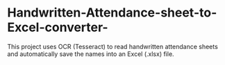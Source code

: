 # Handwritten-Attendance-sheet-to-Excel-converter-

This project uses OCR (Tesseract) to read handwritten attendance sheets and automatically save the names into an Excel (.xlsx) file.
